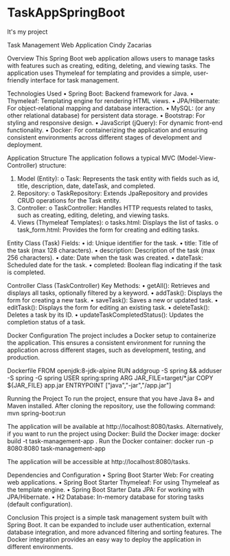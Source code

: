 # TaskAppSpringBoot
It's  my project 

Task Management Web Application
Cindy Zacarias

Overview
This Spring Boot web application allows users to manage tasks with features such as creating, editing, deleting, and viewing tasks. The application uses Thymeleaf for templating and provides a simple, user-friendly interface for task management.

Technologies Used
•	Spring Boot: Backend framework for Java.
•	Thymeleaf: Templating engine for rendering HTML views.
•	JPA/Hibernate: For object-relational mapping and database interaction.
•	MySQL: (or any other relational database) for persistent data storage.
•	Bootstrap: For styling and responsive design.
•	JavaScript (jQuery): For dynamic front-end functionality.
•	Docker: For containerizing the application and ensuring consistent environments across different stages of development and deployment.

Application Structure
The application follows a typical MVC (Model-View-Controller) structure:
1.	Model (Entity): 
o	Task: Represents the task entity with fields such as id, title, description, date, dateTask, and completed.
2.	Repository: 
o	TaskRepository: Extends JpaRepository and provides CRUD operations for the Task entity.
3.	Controller: 
o	TaskController: Handles HTTP requests related to tasks, such as creating, editing, deleting, and viewing tasks.
4.	Views (Thymeleaf Templates): 
o	tasks.html: Displays the list of tasks.
o	task_form.html: Provides the form for creating and editing tasks.



Entity Class (Task)
Fields:
•	id: Unique identifier for the task.
•	title: Title of the task (max 128 characters).
•	description: Description of the task (max 256 characters).
•	date: Date when the task was created.
•	dateTask: Scheduled date for the task.
•	completed: Boolean flag indicating if the task is completed.

Controller Class (TaskController)
Key Methods:
•	getAll(): Retrieves and displays all tasks, optionally filtered by a keyword.
•	addTask(): Displays the form for creating a new task.
•	saveTask(): Saves a new or updated task.
•	editTask(): Displays the form for editing an existing task.
•	deleteTask(): Deletes a task by its ID.
•	updateTaskCompletedStatus(): Updates the completion status of a task.

Docker Configuration
The project includes a Docker setup to containerize the application. This ensures a consistent environment for running the application across different stages, such as development, testing, and production.

Dockerfile
FROM openjdk:8-jdk-alpine
RUN addgroup -S spring && adduser -S spring -G spring
USER spring:spring
ARG JAR_FILE=target/*.jar
COPY ${JAR_FILE} app.jar
ENTRYPOINT ["java","-jar","/app.jar"]





Running the Project
To run the project, ensure that you have Java 8+ and Maven installed. After cloning the repository, use the following command:
mvn spring-boot:run

The application will be available at http://localhost:8080/tasks.
Alternatively, if you want to run the project using Docker:
Build the Docker image: docker build -t task-management-app .
Run the Docker container: docker run -p 8080:8080 task-management-app

The application will be accessible at http://localhost:8080/tasks.

Dependencies and Configuration
•	Spring Boot Starter Web: For creating web applications.
•	Spring Boot Starter Thymeleaf: For using Thymeleaf as the template engine.
•	Spring Boot Starter Data JPA: For working with JPA/Hibernate.
•	H2 Database: In-memory database for storing tasks (default configuration).

Conclusion
This project is a simple task management system built with Spring Boot. It can be expanded to include user authentication, external database integration, and more advanced filtering and sorting features. The Docker integration provides an easy way to deploy the application in different environments.
